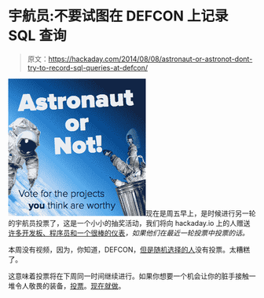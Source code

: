 # 宇航员:不要试图在 DEFCON 上记录 SQL 查询

> 原文：<https://hackaday.com/2014/08/08/astronaut-or-astronot-dont-try-to-record-sql-queries-at-defcon/>

![](img/97bfc06ca1e5b98524182ce0f5aec036.png)现在是周五早上，是时候进行另一轮的宇航员投票了，这是一个小小的抽奖活动，我们将向 hackaday.io 上的人赠送[许多开发板、程序员和一个很棒的仪表](http://hackaday.com/2014/08/04/new-round-of-astronaut-or-not-too-cool-for-kickstarter/)*，如果他们在最近一轮投票中投票的话。*

本周没有视频，因为，你知道，DEFCON，[但是随机选择的人](http://hackaday.io/hacker/5237)没有投票。太糟糕了。

这意味着投票将在下周同一时间继续进行。如果你想要一个机会让你的脏手接触一堆令人敬畏的装备，[投票](http://hackaday.io/prize/vote)。[现在就做](http://hackaday.io/prize/vote)。